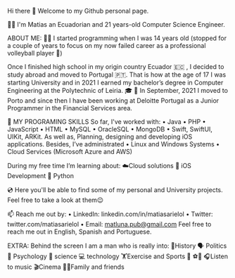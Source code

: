 Hi there 👋
Welcome to my Github personal page.

🙋‍♂️ I'm Matias an Ecuadorian and 21 years-old Computer Science Engineer.

ABOUT ME:
🧑‍💻 I started programming when I was 14 years old (stopped for a couple of years to focus on my now failed career as a professional volleyball player 🤪)

Once I finished high school in my origin country Ecuador 🇪🇨  , I decided to study abroad and moved to Portugal 🇵🇹. That is how at the age of 17 I was starting University and in 2021 I earned my bachelor’s degree in Computer Engineering at the Polytechnic of Leiria. 🎓
💼 In September, 2021 I moved to Porto and since then I have been working at Deloitte Portugal as a Junior Programmer in the Financial Services area. 

💬 MY PROGRAMING SKILLS
So far, I've worked with:
•	Java
•	PHP
•	JavaScript
•	HTML
•	MySQL
•	OracleSQL
•	MongoDB
•	Swift, SwiftUI, UIKit, ARKit. As well as, Planning, designing and developing iOS applications.
Besides, I’ve administrated
•	Linux and Windows Systems
•	Cloud Services (Microsoft Azure and AWS) 

During my free time I’m learning about:
☁️Cloud solutions
🍎 iOS Development
🐍 Python

💿 Here you'll be able to find some of my personal and University projects. Feel free to take a look at them😉

📫 Reach me out by:
•	LinkedIn: linkedin.com/in/matiasarielol
•	Twitter: twitter.com/matiasarielol
•	Email: matluna.pub@gmail.com
Feel free to reach me out in English, Spanish and Portuguese. 

EXTRA:
Behind the screen I am a man who is really into: 
📜History
🗣 Politics 
🧠 Psychology 
🧪 science 
💻 technology 
🏋️Exercise and Sports 🏐 ⚽🎾
🎧Listen to music 
🎬Cinema 
🫶🏼Family and friends
